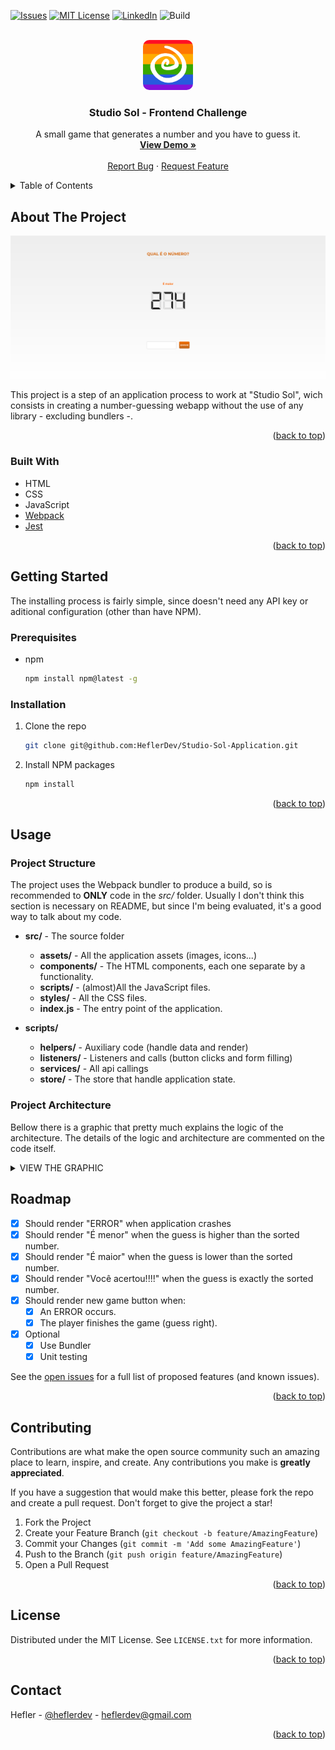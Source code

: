 <div id="top"></div>

[![Issues][issues-shield]][issues-url]
[![MIT License][license-shield]][license-url]
[![LinkedIn][linkedin-shield]][linkedin-url]
![Build](https://img.shields.io/github/workflow/status/heflerdev/studio-sol-application/Lint?style=for-the-badge)

<br />
<div align="center">
  <a href="https://github.com/heflerdev/studio-sol-application">
    <img src="src/assets/images/studio_sol_logo_lgbtqia%2B.png" alt="Logo" width="80" style="border-radius: 10px;" height="80">
  </a>

  <h3 align="center">Studio Sol - Frontend Challenge</h3>

  <p align="center">
    A small game that generates a number and you have to guess it.
    <br />
    <a href="https://studio-sol-heflerdev.netlify.app/"><strong>View Demo »</strong></a>
    <br />
    <br />
    <a href="https://github.com/HeflerDev/Studio-Sol-Application/issues">Report Bug</a>
    ·
    <a href="https://github.com/HeflerDev/Studio-Sol-Application/issues">Request Feature</a>
  </p>
</div>

<details>
  <summary>Table of Contents</summary>
  <ol>
    <li>
      <a href="#about-the-project">About The Project</a>
      <ul>
        <li><a href="#built-with">Built With</a></li>
      </ul>
    </li>
    <li>
      <a href="#getting-started">Getting Started</a>
      <ul>
        <li><a href="#prerequisites">Prerequisites</a></li>
        <li><a href="#installation">Installation</a></li>
      </ul>
    </li>
    <li><a href="#usage">Usage</a></li>
    <li><a href="#roadmap">Roadmap</a></li>
    <li><a href="#contributing">Contributing</a></li>
    <li><a href="#license">License</a></li>
    <li><a href="#contact">Contact</a></li>
    <li><a href="#acknowledgments">Acknowledgments</a></li>
  </ol>
</details>

## About The Project

<img src="src/assets/images/showcase.png" alt="display-img" />

This project is a step of an application process to work at "Studio Sol", wich consists in creating a number-guessing webapp without the use of any library - excluding bundlers -.

<p align="right">(<a href="#top">back to top</a>)</p>

### Built With

* HTML
* CSS
* JavaScript
* [Webpack](https://webpack.js.org/)
* [Jest](https://jestjs.io/)

<p align="right">(<a href="#top">back to top</a>)</p>

## Getting Started

The installing process is fairly simple, since doesn't need any API key or aditional configuration (other than have NPM).

### Prerequisites

* npm
  ```sh
  npm install npm@latest -g
  ```

### Installation

1. Clone the repo
   ```sh
   git clone git@github.com:HeflerDev/Studio-Sol-Application.git
   ```
3. Install NPM packages
   ```sh
   npm install
   ```

<p align="right">(<a href="#top">back to top</a>)</p>

## Usage

### Project Structure

The project uses the Webpack bundler to produce a build, so is recommended to **ONLY** code in the *src/* folder.
Usually I don't think this section is necessary on README, but since I'm being evaluated, it's a good way to talk about my code.

* **src/** - The source folder
  * **assets/** - All the application assets (images, icons...)
  * **components/** - The HTML components, each one separate by a functionality.
  * **scripts/** - (almost)All the JavaScript files.
  * **styles/** - All the CSS files.
  * **index.js** - The entry point of the application.

* **scripts/**
  * **helpers/** - Auxiliary code (handle data and render)
  * **listeners/** - Listeners and calls (button clicks and form filling)
  * **services/** - All api callings
  * **store/** - The store that handle application state.
  
 ### Project Architecture
 
 Bellow there is a graphic that pretty much explains the logic of the architecture.
 The details of the logic and architecture are commented on the code itself.
 
 <details>
 <summary>VIEW THE GRAPHIC</summary>
 <img src="src/assets/images/Algorithm%20flowchart%20example.png" alt="flow-chart" />
 </details>
 
## Roadmap

- [x] Should render "ERROR" when application crashes
- [x] Should render "É menor" when the guess is higher than the sorted number.
- [x] Should render "É maior" when the guess is lower than the sorted number.
- [x] Should render "Você acertou!!!!" when the guess is exactly the sorted number. 
- [x] Should render new game button when:
  - [x] An ERROR occurs.
  - [x] The player finishes the game (guess right).
- [x] Optional
  - [x] Use Bundler
  - [x] Unit testing

See the [open issues](https://github.com/HeflerDev/Studio-Sol-Application/issues) for a full list of proposed features (and known issues).

<p align="right">(<a href="#top">back to top</a>)</p>

## Contributing

Contributions are what make the open source community such an amazing place to learn, inspire, and create. Any contributions you make is **greatly appreciated**.

If you have a suggestion that would make this better, please fork the repo and create a pull request.
Don't forget to give the project a star!

1. Fork the Project
2. Create your Feature Branch (`git checkout -b feature/AmazingFeature`)
3. Commit your Changes (`git commit -m 'Add some AmazingFeature'`)
4. Push to the Branch (`git push origin feature/AmazingFeature`)
5. Open a Pull Request

<p align="right">(<a href="#top">back to top</a>)</p>

## License

Distributed under the MIT License. See `LICENSE.txt` for more information.

<p align="right">(<a href="#top">back to top</a>)</p>

## Contact

Hefler - [@heflerdev](https://www.instagram.com/heflerdev/) - heflerdev@gmail.com

<p align="right">(<a href="#top">back to top</a>)</p>

[issues-shield]: https://img.shields.io/github/issues/heflerdev/Studio-Sol-Application.svg?style=for-the-badge
[issues-url]: https://github.com/HeflerDev/Studio-Sol-Application/issues
[license-shield]: https://img.shields.io/github/license/heflerdev/studio-sol-application.svg?style=for-the-badge
[license-url]: https://github.com/heflerdev/studio-sol-application/LICENSE.txt
[linkedin-shield]: https://img.shields.io/badge/-LinkedIn-default.svg?style=for-the-badge&logo=linkedin&colorB=blue
[linkedin-url]: https://linkedin.com/in/heflerdev
[product-screenshot]: images/screenshot.png
